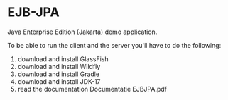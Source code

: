 # EJB-JPA
Java Enterprise Edition (Jakarta) demo application.

To be able to run the client and the server you'll have to do the following:
1. download and install GlassFish
2. download and install Wildfly
3. download and install Gradle
4. download and install JDK-17
5. read the documentation Documentatie EJBJPA.pdf

